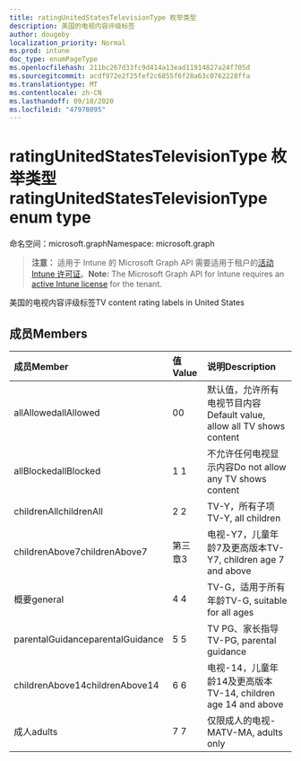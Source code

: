 ```yaml
---
title: ratingUnitedStatesTelevisionType 枚举类型
description: 美国的电视内容评级标签
author: dougeby
localization_priority: Normal
ms.prod: intune
doc_type: enumPageType
ms.openlocfilehash: 211bc267d33fc9d414a13ead11914827a24f705d
ms.sourcegitcommit: acdf972e2f25fef2c6855f6f28a63c0762228ffa
ms.translationtype: MT
ms.contentlocale: zh-CN
ms.lasthandoff: 09/18/2020
ms.locfileid: "47978095"
---
```

# <a name="ratingunitedstatestelevisiontype-enum-type"></a><span data-ttu-id="a55dc-103">ratingUnitedStatesTelevisionType 枚举类型</span><span class="sxs-lookup"><span data-stu-id="a55dc-103">ratingUnitedStatesTelevisionType enum type</span></span>

<span data-ttu-id="a55dc-104">命名空间：microsoft.graph</span><span class="sxs-lookup"><span data-stu-id="a55dc-104">Namespace: microsoft.graph</span></span>

> <span data-ttu-id="a55dc-105">**注意：** 适用于 Intune 的 Microsoft Graph API 需要适用于租户的[活动 Intune 许可证](https://go.microsoft.com/fwlink/?linkid=839381)。</span><span class="sxs-lookup"><span data-stu-id="a55dc-105">**Note:** The Microsoft Graph API for Intune requires an [active Intune license](https://go.microsoft.com/fwlink/?linkid=839381) for the tenant.</span></span>

<span data-ttu-id="a55dc-106">美国的电视内容评级标签</span><span class="sxs-lookup"><span data-stu-id="a55dc-106">TV content rating labels in United States</span></span>

## <a name="members"></a><span data-ttu-id="a55dc-107">成员</span><span class="sxs-lookup"><span data-stu-id="a55dc-107">Members</span></span>
|<span data-ttu-id="a55dc-108">成员</span><span class="sxs-lookup"><span data-stu-id="a55dc-108">Member</span></span>|<span data-ttu-id="a55dc-109">值</span><span class="sxs-lookup"><span data-stu-id="a55dc-109">Value</span></span>|<span data-ttu-id="a55dc-110">说明</span><span class="sxs-lookup"><span data-stu-id="a55dc-110">Description</span></span>|
|:---|:---|:---|
|<span data-ttu-id="a55dc-111">allAllowed</span><span class="sxs-lookup"><span data-stu-id="a55dc-111">allAllowed</span></span>|<span data-ttu-id="a55dc-112">0</span><span class="sxs-lookup"><span data-stu-id="a55dc-112">0</span></span>|<span data-ttu-id="a55dc-113">默认值，允许所有电视节目内容</span><span class="sxs-lookup"><span data-stu-id="a55dc-113">Default value, allow all TV shows content</span></span>|
|<span data-ttu-id="a55dc-114">allBlocked</span><span class="sxs-lookup"><span data-stu-id="a55dc-114">allBlocked</span></span>|<span data-ttu-id="a55dc-115">1 </span><span class="sxs-lookup"><span data-stu-id="a55dc-115">1</span></span>|<span data-ttu-id="a55dc-116">不允许任何电视显示内容</span><span class="sxs-lookup"><span data-stu-id="a55dc-116">Do not allow any TV shows content</span></span>|
|<span data-ttu-id="a55dc-117">childrenAll</span><span class="sxs-lookup"><span data-stu-id="a55dc-117">childrenAll</span></span>|<span data-ttu-id="a55dc-118">2 </span><span class="sxs-lookup"><span data-stu-id="a55dc-118">2</span></span>|<span data-ttu-id="a55dc-119">TV-Y，所有子项</span><span class="sxs-lookup"><span data-stu-id="a55dc-119">TV-Y, all children</span></span>|
|<span data-ttu-id="a55dc-120">childrenAbove7</span><span class="sxs-lookup"><span data-stu-id="a55dc-120">childrenAbove7</span></span>|<span data-ttu-id="a55dc-121">第三章</span><span class="sxs-lookup"><span data-stu-id="a55dc-121">3</span></span>|<span data-ttu-id="a55dc-122">电视-Y7，儿童年龄7及更高版本</span><span class="sxs-lookup"><span data-stu-id="a55dc-122">TV-Y7, children age 7 and above</span></span>|
|<span data-ttu-id="a55dc-123">概要</span><span class="sxs-lookup"><span data-stu-id="a55dc-123">general</span></span>|<span data-ttu-id="a55dc-124">4 </span><span class="sxs-lookup"><span data-stu-id="a55dc-124">4</span></span>|<span data-ttu-id="a55dc-125">TV-G，适用于所有年龄</span><span class="sxs-lookup"><span data-stu-id="a55dc-125">TV-G, suitable for all ages</span></span>|
|<span data-ttu-id="a55dc-126">parentalGuidance</span><span class="sxs-lookup"><span data-stu-id="a55dc-126">parentalGuidance</span></span>|<span data-ttu-id="a55dc-127">5 </span><span class="sxs-lookup"><span data-stu-id="a55dc-127">5</span></span>|<span data-ttu-id="a55dc-128">TV PG、家长指导</span><span class="sxs-lookup"><span data-stu-id="a55dc-128">TV-PG, parental guidance</span></span>|
|<span data-ttu-id="a55dc-129">childrenAbove14</span><span class="sxs-lookup"><span data-stu-id="a55dc-129">childrenAbove14</span></span>|<span data-ttu-id="a55dc-130">6 </span><span class="sxs-lookup"><span data-stu-id="a55dc-130">6</span></span>|<span data-ttu-id="a55dc-131">电视-14，儿童年龄14及更高版本</span><span class="sxs-lookup"><span data-stu-id="a55dc-131">TV-14, children age 14 and above</span></span>|
|<span data-ttu-id="a55dc-132">成人</span><span class="sxs-lookup"><span data-stu-id="a55dc-132">adults</span></span>|<span data-ttu-id="a55dc-133">7 </span><span class="sxs-lookup"><span data-stu-id="a55dc-133">7</span></span>|<span data-ttu-id="a55dc-134">仅限成人的电视-MA</span><span class="sxs-lookup"><span data-stu-id="a55dc-134">TV-MA, adults only</span></span>|









